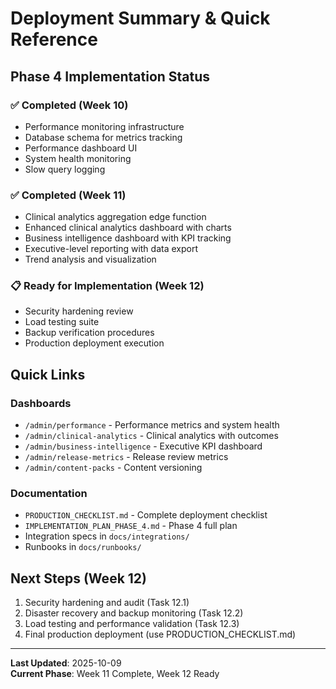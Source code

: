 # Deployment Summary & Quick Reference

## Phase 4 Implementation Status

### ✅ Completed (Week 10)
- Performance monitoring infrastructure
- Database schema for metrics tracking
- Performance dashboard UI
- System health monitoring
- Slow query logging

### ✅ Completed (Week 11)
- Clinical analytics aggregation edge function
- Enhanced clinical analytics dashboard with charts
- Business intelligence dashboard with KPI tracking
- Executive-level reporting with data export
- Trend analysis and visualization

### 📋 Ready for Implementation (Week 12)
- Security hardening review
- Load testing suite
- Backup verification procedures
- Production deployment execution

## Quick Links

### Dashboards
- `/admin/performance` - Performance metrics and system health
- `/admin/clinical-analytics` - Clinical analytics with outcomes
- `/admin/business-intelligence` - Executive KPI dashboard
- `/admin/release-metrics` - Release review metrics
- `/admin/content-packs` - Content versioning

### Documentation
- `PRODUCTION_CHECKLIST.md` - Complete deployment checklist
- `IMPLEMENTATION_PLAN_PHASE_4.md` - Phase 4 full plan
- Integration specs in `docs/integrations/`
- Runbooks in `docs/runbooks/`

## Next Steps (Week 12)
1. Security hardening and audit (Task 12.1)
2. Disaster recovery and backup monitoring (Task 12.2)
3. Load testing and performance validation (Task 12.3)
4. Final production deployment (use PRODUCTION_CHECKLIST.md)

---
**Last Updated**: 2025-10-09  
**Current Phase**: Week 11 Complete, Week 12 Ready

